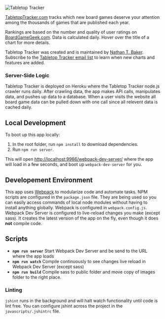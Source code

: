 ![Tabletop Tracker](http://www.tabletoptracker.com/images/tabletop-tracker-large.png "Table Top Tracker")

[TabletopTracker.com](http://www.tabletoptracker.com/) tracks which new board games deserve your attention among the thousands of games that are published each year.

Rankings are based on the number and quality of user ratings on [BoardGameGeek.com](http://boardgamegeek.com/). Data is calculated daily. Hover over the title of a chart for more details.

Tabletop Tracker was created and is maintained by [Nathan T. Baker](http://nathantbaker.com/). Subscribe to the [Tabletop Tracker email list](http://eepurl.com/ctZUa5) to learn when new charts and features are added.

### Server-Side Logic
Tabletop Tracker is deployed on Heroku where the Tabletop Tracker node.js crawler runs daily. After crawling data, the app makes API calls, manipulates data, and pushes up data to a database. When a user visits the website all board game data can be pulled down with one call since all relevent data is cached daily.

## Local Development

To boot up this app locally:
1. In the root folder, run `npm install` to download dependencies.
1. Run `npm run server`.

This will open [http://localhost:9966/webpack-dev-server/](http://localhost:9966/webpack-dev-server/) where the app will load in a few seconds, and boot up `webpack-dev-server` for you.

## Developement Environment

This app uses [Webpack](https://webpack.github.io/) to modularize code and automate tasks. NPM scripts are configured in the `package.json` file. They are being used so you can easily access commands of local node modules without having to install anything globally. Webpack is configured in `webpack.config.js`. Webpack Dev Server is configured to live-reload changes you make (except sass). It creates the latest version of the app on the fly, even though it does **not** compile code.

## Scripts

* **`npm run server`** Start Webpack Dev Server and be send to the URL where the app loads
* **`npm run watch`** Compile continuously to see changes live reload in Webpack Dev Server (except sass)
* **`npm run build`** Compile sass to public folder and move copy of images folder to the right place.

### Linting
`jshint` runs in the background and will halt watch functionality until code is lint free. You can configure jshint across the project in the `javascripts/.jshintrc` file.